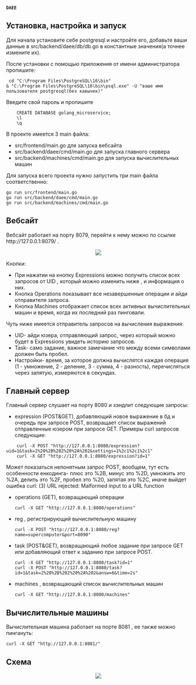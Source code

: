 **`DAEE`**

<h2>Установка, настройка и запуск</h2>
Для начала установите себе postgresql и настройте его, добавьте ваши данные в src/backend/daee/db/db.go в константные значения(а точнее измените их). 

После установки с помощью приложения от имени администратора пропишите:
```
 cd "C:\Program Files\PostgreSQL\16\bin"
& "C:\Program Files\PostgreSQL\16\bin\psql.exe" -U "ваше имя пользователя postgresql(без кавычек)"
```
Введите свой пароль и пропишите 
```
    CREATE DATABASE golang_microservice;
    \l
    \q
```


В проекте имеется 3 main файла:
- src/frontend/main.go для запуска вебсайта
- src/backend/daee/cmd/main.go для запуска главного сервера
- src/backend/machines/cmd/main.go для запуска вычислительных машин

Для запуска всего проекта нужно запустить три main файла соответственно:
```
go run src/frontend/main.go
go run src/backend/daee/cmd/main.go
go run src/backend/machines/cmd/main.go
```
<h2>Вебсайт</h2>
Вебсайт работает на порту 8079, перейти к нему можно по ссылке http://127.0.0.1:8079/ . 


<p align="center">
    <img src="https://github.com/rendizi/Distributed-arithmetic-expression-evaluator/assets/120701599/cc0f3169-4b17-4eba-a251-eeb3e5305747">
</p>



Кнопки:
- При нажатии на кнопку Expressions можно получить список всех запросов от UID , 
который можно изменить ниже , и информация о них. 
- Кнопка Operations показывает все незавершенные операции и айди отправителя запроса.
- Кнопка Machines отображает список всех активных вычислительных машин 
и время, когда их последний раз пинговали. 


Чуть ниже имеется отправитель запросов на вычисления выражения:
- UID- айди юзера, отправляющий запрос, через который можно будет в Expressions увидеть историю запросов.
- Task- само задание,
важное замечание что между всеми символами должен быть пробел.
- Настройки- время, за которое должна вычислятся каждая операция (1 - умножение, 2 - деление, 3 - сумма, 4 - разность), перечисляться через запятую,
измеряются в секундах.

<h2>Главный сервер</h2>
Главный сервер слушает на порту 8080 и хэндлит следующие запросы:

- expression (POST&GET), добавляющий новое выражение в бд и очередь при запросе POST, возвращает список выражений отправленные юзером при запросе GET. Примеры curl запросов следующие:
```
    curl -X POST "http://127.0.0.1:8080/expression?uid=1&task=2%20%2B%202%20%2A%202&settings=1%2c1%2c1%2c1"
    curl -X GET "http://127.0.0.1:8080/expression?id=1"
```
Может показаться непонятным запрос POST, вообщем, тут есть особенности енкодинга- плюс это %2B, минус это %2D, умножить это %2A, делить это %2F, пробел это %20, запятая это %2C, иначе выйдет ошибка curl: (3) URL rejected: Malformed input to a URL function
- operations (GET), возвращающий операции
  ```
  curl -X GET "http://127.0.0.1:8080/operations"
  ```
- reg , регистрирующий вычислительную машину
  ```
  curl -X POST "http://127.0.0.1:8080/reg?name=supercomputer&port=8090"
  ```
- task (POST&GET), возвращающий любое задание при запросе GET или добавляющий ответ к заданию при запросе POST.
  ```
  curl -X GET "http://127.0.0.1:8080/task?id=1"
  curl -X POST "http://127.0.0.1:8080/task?id=1&task=2%20%2B%202%20%2A%202&answ=6&time=2s"
  ```
- machines , возвращающий список вычислительных машин
  ```
  curl -X GET "http://127.0.0.1:8080/machines"
  ```

  
<h2>Вычислительные машины</h2>

Вычислительная машина работает на порте 8081 , ее также можно пингануть:
```
curl -X GET "http://127.0.0.1:8081/"
```

<h2>Схема</h2>
<p align="center">
 <image src="https://github.com/rendizi/Distributed-arithmetic-expression-evaluator/assets/120701599/750bc70c-bcab-4de2-9f73-da5a299f5be9">
</p>


